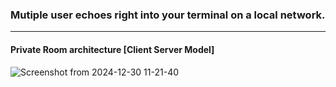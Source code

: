 ### Mutiple user echoes right into your terminal on a local network.
---
#### Private Room architecture [Client Server Model]
![Screenshot from 2024-12-30 11-21-40](https://github.com/user-attachments/assets/89aff781-6e52-4034-9ef6-11afbcbd3fd2)
